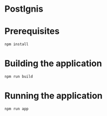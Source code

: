 # PostIgnis

# Prerequisites

`npm install`

# Building the application

`npm run build`

# Running the application

`npm run app`